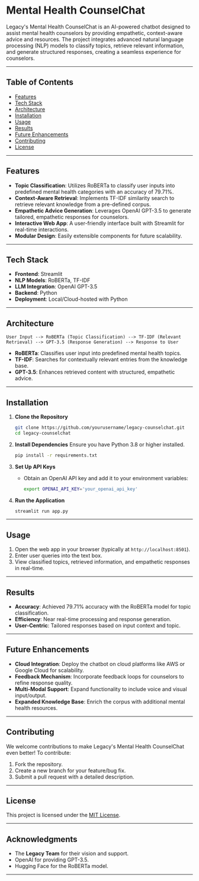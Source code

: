 # Mental Health CounselChat

Legacy's Mental Health CounselChat is an AI-powered chatbot designed to assist mental health counselors by providing empathetic, context-aware advice and resources. The project integrates advanced natural language processing (NLP) models to classify topics, retrieve relevant information, and generate structured responses, creating a seamless experience for counselors.

---

## Table of Contents
- [Features](#features)
- [Tech Stack](#tech-stack)
- [Architecture](#architecture)
- [Installation](#installation)
- [Usage](#usage)
- [Results](#results)
- [Future Enhancements](#future-enhancements)
- [Contributing](#contributing)
- [License](#license)

---

## Features
- **Topic Classification**: Utilizes RoBERTa to classify user inputs into predefined mental health categories with an accuracy of 79.71%.
- **Context-Aware Retrieval**: Implements TF-IDF similarity search to retrieve relevant knowledge from a pre-defined corpus.
- **Empathetic Advice Generation**: Leverages OpenAI GPT-3.5 to generate tailored, empathetic responses for counselors.
- **Interactive Web App**: A user-friendly interface built with Streamlit for real-time interactions.
- **Modular Design**: Easily extensible components for future scalability.

---

## Tech Stack
- **Frontend**: Streamlit
- **NLP Models**: RoBERTa, TF-IDF
- **LLM Integration**: OpenAI GPT-3.5
- **Backend**: Python
- **Deployment**: Local/Cloud-hosted with Python

---

## Architecture
```
User Input --> RoBERTa (Topic Classification) --> TF-IDF (Relevant Retrieval) --> GPT-3.5 (Response Generation) --> Response to User
```
- **RoBERTa**: Classifies user input into predefined mental health topics.
- **TF-IDF**: Searches for contextually relevant entries from the knowledge base.
- **GPT-3.5**: Enhances retrieved content with structured, empathetic advice.

---

## Installation
1. **Clone the Repository**
    ```bash
    git clone https://github.com/yourusername/legacy-counselchat.git
    cd legacy-counselchat
    ```

2. **Install Dependencies**
    Ensure you have Python 3.8 or higher installed.
    ```bash
    pip install -r requirements.txt
    ```

3. **Set Up API Keys**
    - Obtain an OpenAI API key and add it to your environment variables:
      ```bash
      export OPENAI_API_KEY='your_openai_api_key'
      ```

4. **Run the Application**
    ```bash
    streamlit run app.py
    ```

---

## Usage
1. Open the web app in your browser (typically at `http://localhost:8501`).
2. Enter user queries into the text box.
3. View classified topics, retrieved information, and empathetic responses in real-time.

---

## Results
- **Accuracy**: Achieved 79.71% accuracy with the RoBERTa model for topic classification.
- **Efficiency**: Near real-time processing and response generation.
- **User-Centric**: Tailored responses based on input context and topic.

---

## Future Enhancements
- **Cloud Integration**: Deploy the chatbot on cloud platforms like AWS or Google Cloud for scalability.
- **Feedback Mechanism**: Incorporate feedback loops for counselors to refine response quality.
- **Multi-Modal Support**: Expand functionality to include voice and visual input/output.
- **Expanded Knowledge Base**: Enrich the corpus with additional mental health resources.

---

## Contributing
We welcome contributions to make Legacy's Mental Health CounselChat even better! To contribute:
1. Fork the repository.
2. Create a new branch for your feature/bug fix.
3. Submit a pull request with a detailed description.

---

## License
This project is licensed under the [MIT License](LICENSE).

---

## Acknowledgments
- The **Legacy Team** for their vision and support.
- OpenAI for providing GPT-3.5.
- Hugging Face for the RoBERTa model.

---
